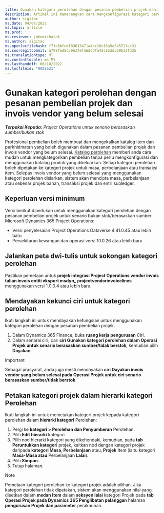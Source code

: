 ```yaml
---
title: Gunakan kategori perolehan dengan pesanan pembelian projek dan invois vendor yang belum selesai
description: Artikel ini menerangkan cara mengkonfigurasi kategori perolehan yang boleh digunakan dengan pesanan pembelian projek dan invois vendor yang belum selesai.
author: sigitac
ms.date: 04/07/2022
ms.topic: article
ms.prod: ''
ms.reviewer: johnmichalak
ms.author: sigitac
ms.openlocfilehash: f71c6bfcd183613471a4cc10e16a5a54571fac31
ms.sourcegitcommit: a798fed5c59e3fefa62cdfa42c852d529b33fd35
ms.translationtype: MT
ms.contentlocale: ms-MY
ms.lasthandoff: 06/18/2022
ms.locfileid: "9028621"
---
```

# <a name="use-procurement-categories-with-project-purchase-orders-and-pending-vendor-invoices"></a>Gunakan kategori perolehan dengan pesanan pembelian projek dan invois vendor yang belum selesai

_**Terpakai Kepada:** Project Operations untuk senario berasaskan sumber/bukan stok_

Profesional pembelian boleh membuat dan mengekalkan katalog item dan perkhidmatan yang boleh digunakan dalam pesanan pembelian projek dan invois vendor yang belum selesai. [Katalog perolehan](/dynamics365/supply-chain/procurement/procurement-catalogs) memberi anda cara mudah untuk mengkategorikan pembelian tanpa perlu mengkonfigurasi dan menggunakan katalog produk yang dikeluarkan. Setiap kategori perolehan boleh dipetakan ke kategori projek untuk masa, perbelanjaan atau transaksi item. Selepas invois vendor yang belum selesai yang menggunakan kategori perolehan disiarkan, sistem akan mencipta masa, perbelanjaan atau sebenar projek bahan, transaksi projek dan entri subledger.

## <a name="minimum-version-requirements"></a>Keperluan versi minimum

Versi berikut diperlukan untuk menggunakan kategori perolehan dengan pesanan pembelian projek untuk senario bukan stok/berasaskan sumber Microsoft Dynamics 365 Project Operations:

- Versi penyelesaian Project Operations Dataverse 4.41.0.45 atau lebih baru
- Persekitaran kewangan dan operasi versi 10.0.26 atau lebih baru

## <a name="run-dual-write-maps-for-procurement-category-support"></a>Jalankan peta dwi-tulis untuk sokongan kategori perolehan

Pastikan pemetaan untuk **projek integrasi Project Operations vendor invois talian invois entiti eksport msdyn\_ projectvendorinvoicelines** menggunakan versi 1.0.0.4 atau lebih baru.

## <a name="enable-the-feature-key-for-procurement-categories"></a>Mendayakan kekunci ciri untuk kategori perolehan

Ikuti langkah ini untuk mendayakan kefungsian untuk menggunakan kategori perolehan dengan pesanan pembelian projek.

1. Dalam Dynamics 365 Finance, buka **ruang kerja pengurusan** Ciri.
1. Dalam senarai ciri, cari **ciri Gunakan kategori perolehan dalam Operasi Projek untuk senario berasaskan sumber/tidak berstok**, kemudian pilih **Dayakan**.

> [!IMPORTANT]
> Sebagai prasyarat, anda juga mesti mendayakan **ciri Dayakan invois vendor yang belum selesai pada Operasi Projek untuk ciri senario berasaskan sumber/tidak berstok**.

## <a name="map-project-categories-in-the-procurement-category-hierarchy"></a>Petakan kategori projek dalam hierarki kategori Perolehan

Ikuti langkah ini untuk memetakan kategori projek kepada kategori perolehan dalam **hierarki kategori** Perolehan:

1. Pergi ke **kategori \> Perolehan dan Penyumberan** Perolehan.
1. Pilih **Edit hierarki** kategori.
1. Pilih nod hierarki kategori yang dikehendaki, kemudian, pada **tab Peruntukkan kategori** projek, kaitkan nod dengan kategori projek daripada **kategori Masa**, **Perbelanjaan** atau, **Projek** Item (iaitu kategori **Masa-Masa atau** Perbelanjaan **Lalai**).
1. Pilih **Simpan**.
1. Tutup halaman.

> [!NOTE]
> Pemetaan kategori perolehan ke kategori projek adalah pilihan. Jika kategori perolehan tidak dipetakan, sistem akan menggunakan nilai yang disetkan dalam **medan Item** dalam **seksyen lalai** kategori Projek pada **tab Operasi Projek pada Dynamics 365 Penglibatan pelanggan** halaman **pengurusan Projek dan parameter** perakaunan.
